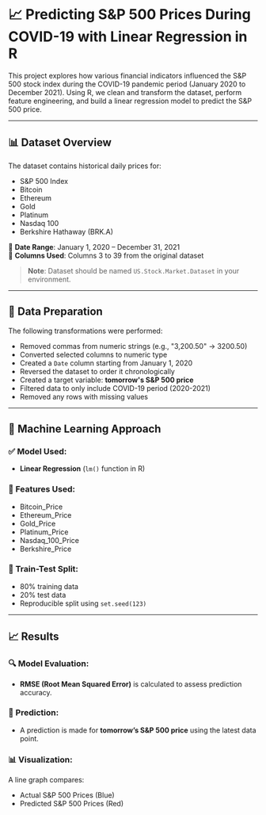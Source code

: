 # 📈 Predicting S&P 500 Prices During COVID-19 with Linear Regression in R

This project explores how various financial indicators influenced the S&P 500 stock index during the COVID-19 pandemic period (January 2020 to December 2021). Using R, we clean and transform the dataset, perform feature engineering, and build a linear regression model to predict the S&P 500 price.

---

## 📊 Dataset Overview

The dataset contains historical daily prices for:
- S&P 500 Index
- Bitcoin
- Ethereum
- Gold
- Platinum
- Nasdaq 100
- Berkshire Hathaway (BRK.A)

📅 **Date Range**: January 1, 2020 – December 31, 2021  
🔢 **Columns Used**: Columns 3 to 39 from the original dataset

> **Note**: Dataset should be named `US.Stock.Market.Dataset` in your environment.

---

## 🧹 Data Preparation

The following transformations were performed:
- Removed commas from numeric strings (e.g., "3,200.50" → 3200.50)
- Converted selected columns to numeric type
- Created a `Date` column starting from January 1, 2020
- Reversed the dataset to order it chronologically
- Created a target variable: **tomorrow's S&P 500 price**
- Filtered data to only include COVID-19 period (2020-2021)
- Removed any rows with missing values

---

## 🧠 Machine Learning Approach

### ✅ Model Used:
- **Linear Regression** (`lm()` function in R)

### 🎯 Features Used:
- Bitcoin_Price
- Ethereum_Price
- Gold_Price
- Platinum_Price
- Nasdaq_100_Price
- Berkshire_Price

### 🧪 Train-Test Split:
- 80% training data
- 20% test data
- Reproducible split using `set.seed(123)`

---

## 📈 Results

### 🔍 Model Evaluation:
- **RMSE (Root Mean Squared Error)** is calculated to assess prediction accuracy.

### 📅 Prediction:
- A prediction is made for **tomorrow’s S&P 500 price** using the latest data point.

### 📊 Visualization:
A line graph compares:
- Actual S&P 500 Prices (Blue)
- Predicted S&P 500 Prices (Red)

